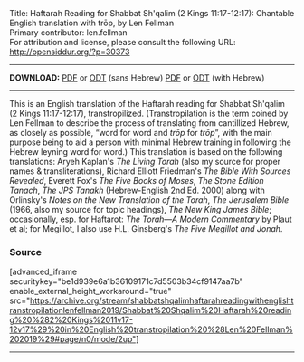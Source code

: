 <html>
<head></head>
<body>
Title: Haftarah Reading for Shabbat Sh'qalim (2 Kings 11:17-12:17): Chantable English translation with trōp, by Len Fellman<br />
Primary contributor: len.fellman<br />
For attribution and license, please consult the following URL: <a href="http://opensiddur.org/?p=30373">http://opensiddur.org/?p=30373</a>
<p />
<hr />

<strong>DOWNLOAD:</strong> 
<a href="https://archive.org/download/shabbatshqalimhaftarahreadingwithenglishtranstropilationlenfellman2019/Shabbat%20Shqalim%20Haftarah%20reading%20%282%20Kings%2011v17-12v17%29%20in%20English%20transtropilation%20%28Len%20Fellman%202019%29%20-%20english%20only.pdf">PDF</a> or <a href="https://archive.org/download/shabbatshqalimhaftarahreadingwithenglishtranstropilationlenfellman2019/Shabbat%20Shqalim%20Haftarah%20reading%20%282%20Kings%2011v17-12v17%29%20in%20English%20transtropilation%20%28Len%20Fellman%202019%29%20-%20english%20only.odt">ODT</a> (sans Hebrew)
<a href="https://archive.org/download/shabbatshqalimhaftarahreadingwithenglishtranstropilationlenfellman2019/Shabbat%20Shqalim%20Haftarah%20reading%20%282%20Kings%2011v17-12v17%29%20in%20English%20transtropilation%20%28Len%20Fellman%202019%29.pdf">PDF</a> or <a href="https://archive.org/download/shabbatshqalimhaftarahreadingwithenglishtranstropilationlenfellman2019/Shabbat%20Shqalim%20Haftarah%20reading%20%282%20Kings%2011v17-12v17%29%20in%20English%20transtropilation%20%28Len%20Fellman%202019%29.odt">ODT</a> (with Hebrew)

<hr />

This is an English translation of the Haftarah reading for Shabbat Sh'qalim (2 Kings 11:17-12:17), transtropilized. (Transtropilation is the term coined by Len Fellman to describe the process of translating from cantillized Hebrew, as closely as possible, “word for word and <em>trōp</em> for <em>trōp</em>”, with the main purpose being to aid a person with minimal Hebrew training in following the Hebrew leyning word for word.) This translation is based on the following translations: Aryeh Kaplan's <em>The Living Torah</em> (also my source for proper names &amp; transliterations), Richard Elliott Friedman's <em>The Bible With Sources Revealed</em>, Everett Fox's <em>The Five Books of Moses</em>, <em>The Stone Edition Tanach</em>, <em>The JPS Tanakh</em> (Hebrew-English 2nd Ed. 2000) along with Orlinsky's <em>Notes on the New Translation of the Torah</em>, <em>The Jerusalem Bible</em> (1966, also my source for topic headings), <em>The New King James Bible</em>; occasionally, esp. for Haftarot: <em>The Torah—A Modern Commentary</em> by Plaut et al; for Megillot, I also use H.L. Ginsberg's <em>The Five Megillot and Jonah</em>.

<h3>Source</h3>

[advanced_iframe securitykey="be1d939e6a1b36109171c7d5503b34cf9147aa7b" enable_external_height_workaround="true" src="https://archive.org/stream/shabbatshqalimhaftarahreadingwithenglishtranstropilationlenfellman2019/Shabbat%20Shqalim%20Haftarah%20reading%20%282%20Kings%2011v17-12v17%29%20in%20English%20transtropilation%20%28Len%20Fellman%202019%29#page/n0/mode/2up"]

<hr />

&nbsp;
</body>
</html>